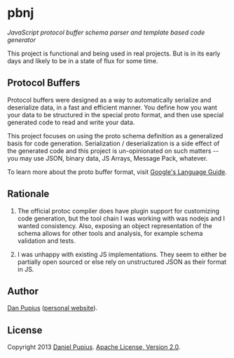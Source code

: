 pbnj
====

_JavaScript protocol buffer schema parser and template based code generator_

This project is functional and being used in real projects.  But is in its early
days and likely to be in a state of flux for some time.

Protocol Buffers
----------------

Protocol buffers were designed as a way to automatically serialize and
deserialize data, in a fast and efficient manner. You define how you want your
data to be structured in the special proto format, and then use special
generated code to read and write your data.

This project focuses on using the proto schema definition as a generalized
basis for code generation. Serialization / deserialization is a side effect of
the generated code and this project is un-opinionated on such matters -- you
may use JSON, binary data, JS Arrays, Message Pack, whatever.

To learn more about the proto buffer format, visit
[Google's Language Guide](https://developers.google.com/protocol-buffers/docs/proto).

Rationale
---------

1. The official protoc compiler does have plugin support for customizing code
generation, but the tool chain I was working with was nodejs and I wanted
consistency.  Also, exposing an object representation of the schema allows for
other tools and analysis, for example schema validation and tests.

2. I was unhappy with existing JS implementations. They seem to either be
partially open sourced or else rely on unstructured JSON as their format in JS.

Author
------

[Dan Pupius](https://github.com/dpup) ([personal website](http://pupius.co.uk)).

License
-------

Copyright 2013 [Daniel Pupius](http://pupius.co.uk/).
[Apache License, Version 2.0](http://www.apache.org/licenses/LICENSE-2.0).
